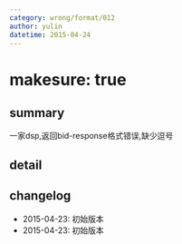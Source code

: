 ```yaml
---
category: wrong/format/012
author: yulin
datetime: 2015-04-24
---
```


# makesure: true

## summary

一家dsp,返回bid-response格式错误,缺少逗号

## detail


## changelog

- 2015-04-23: 初始版本
- 2015-04-23: 初始版本
